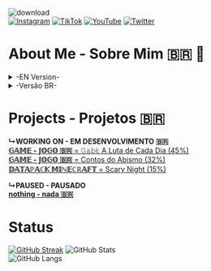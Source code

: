 ![download](https://github.com/GaryLickt/GaryLickt/assets/70419113/bb2043e7-c0b0-4da1-9ff1-670104ada15b)</br>
[![Instagram](https://img.shields.io/badge/Instagram-%23E4405F.svg?style=for-the-badge&logo=Instagram&logoColor=white)](https://www.instagram.com/bibielwo_/)
[![TikTok](https://img.shields.io/badge/TikTok-%23000000.svg?style=for-the-badge&logo=TikTok&logoColor=white)](https://www.tiktok.com/@gabri_berp)
[![YouTube](https://img.shields.io/badge/YouTube-%23FF0000.svg?style=for-the-badge&logo=YouTube&logoColor=white)](https://www.youtube.com/channel/UCSZ3PYvlHkhHl5XkeQd70Rg)
[![Twitter](https://img.shields.io/badge/Twitter-%231DA1F2.svg?style=for-the-badge&logo=Twitter&logoColor=white)](https://twitter.com/LicktGary)
# About Me - Sobre Mim 🇧🇷 👀
<details>
<summary>-EN Version-</summary>
- My name is Gabriel</br>
- I am currently 18 years old</br> 
- I study at the Universidade Católica de Pernambuco 💵</br>
- And I'm brazilian 😲</br>
- I'm studying computer science, currently in the 2st period 🖥</br>
- And I plan to use github to store and document my codes made during this time at university 🤓</br>
</details>

<details>
<summary>-Versão BR-</summary>
- Meu nome é Gabriel</br>
- Atualmente possuo 18 anos</br>
- Estou estudando na Universidade Católica de Pernambuco 💵</br>
- E sou brasileiro 😲</br>
- Estou estudando Ciencias da Computação, e atualmente estou no 2º periodo 🖥</br>
- E planejo usar o github para guardar e documentar meus codigos feitos durante esse tempo na universidade 🤓</br>
</details>

# Projects - Projetos 🇧🇷
**↳WORKING ON - EM DESENVOLVIMENTO 🇧🇷**</br>
[**𝔾𝔸𝕄𝔼 - 𝕁𝕆𝔾𝕆 🇧🇷** = 𝙶𝚊𝚋i: A Luta de Cada Dia (45%)](https://github.com/GaryLickt/codigos/tree/Faculdade/Codigos_GameMaker/Gabi%20a%20Luta%20de%20cada%20dia)</br>
[**𝔾𝔸𝕄𝔼 - 𝕁𝕆𝔾𝕆 🇧🇷** = Contos do Abismo (32%)](https://github.com/GaryLickt/codigos/tree/Faculdade/Codigos_GameMaker/Contos%20do%20Abismo)</br>
[**𝔻𝔸𝕋𝔸ℙ𝔸ℂ𝕂 𝕄𝕀ℕ𝔼ℂℝ𝔸𝔽𝕋** =  Scary Night (15%)](https://github.com/GaryLickt/HSMP_Datapack)</br>

**↳PAUSED - PAUSADO**</br>
[**nothing - nada 🇧🇷**](https://github.com/GaryLickt/codigos/tree/Faculdade/Codigos_GameMaker)</br>

# Status
[![GitHub Streak](https://github-readme-streak-stats.herokuapp.com?user=garylickt&theme=cobalt&hide_border=true&date_format=M%20j%5B%2C%20Y%5D)](https://git.io/streak-stats)
![GitHub Stats](https://github-readme-stats.vercel.app/api?username=garylickt&show_icons=true&theme=radical)</br>
![GitHub Langs](https://github-readme-stats.vercel.app/api/top-langs/?username=garylickt&layout=compact&theme=blue-green)
